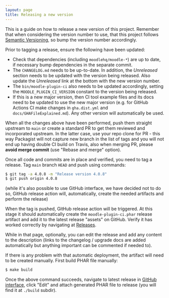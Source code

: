 ```yaml
---
layout: page
title: Releasing a new version
---
```


This is a guide on how to release a new version of this project. Remember that when considering the version number
to use, that this project follows [Semantic Versioning](http://semver.org/), so bump the version number accordingly.

Prior to tagging a release, ensure the following have been updated:

* Check that dependencies (including `moodlehq/moodle-*`) are up to date, if necessary bump
  dependencies in the separate commit.
* The `CHANGELOG.md` needs to be up-to-date.  In addition, the _Unreleased_ section needs to be updated
  with the version being released.  Also update the _Unreleased_ link at the bottom with the new version number.
* The `bin/moodle-plugin-ci` also needs to be updated accordingly, setting the `MOODLE_PLUGIN_CI_VERSION` constant
  to the version being released.
* If this is a new major version, then CI tool example files and its docs need
  to be updated to use the new major version (e.g. for GitHub Actions
  CI make changes in `gha.dist.yml` and `docs/GHAFileExplained.md`).
  Any other version will automatically be used.

When all the changes above have been performed, push them straight upstream to
`main` or create a standard PR to get them reviewed and incorporated
upstream. In the latter case, use your repo clone for PR - this way Packagist
will not capture new branch in the list of tags and you will not end up having
double CI build on Travis, also when merging PR, please **avoid merge commit**
(use "Rebase and merge" option).

Once all code and commits are in place and verified, you need to tag a
release. Tag `main` branch `HEAD` and push using commands:

```bash
$ git tag -a 4.0.8 -m "Release version 4.0.8"
$ git push origin 4.0.8
```

(while it's also possible to use GitHub interface, we have decided not to do
so, GitHub release action will, automatically, create the needed artifacts and
perform the release)

When the tag is pushed, GitHub release action will be triggered.  At this
stage it should automatically create the `moodle-plugin-ci.phar` release
artifact and add it to the latest release "assets" on GitHub. Verify it has
worked correctly by navigating at
[Releases](https://github.com/moodlehq/moodle-plugin-ci/releases).

While in that page, optionally, you can edit the release and add any content
to the description (links to the changelog / upgrade docs are added
automatically but anything important can be commented if needed to).

If there is any problem with that automatic deployment, the artifact will need
to be created manually. First build PHAR file manually:

```bash
$ make build
```

Once the above command succeeds, navigate to latest release in [GitHub
interface](https://github.com/moodlehq/moodle-plugin-ci/releases), click
"Edit" and attach generated PHAR file to release (you will find it at `./build` subdir).

